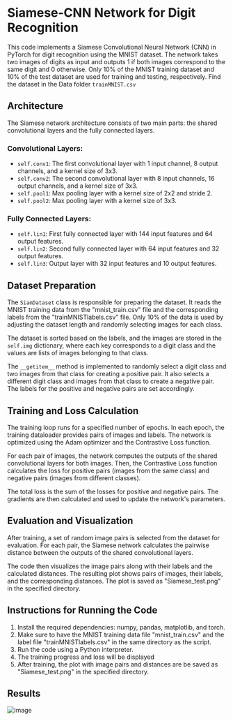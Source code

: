 # Siamese-CNN Network for Digit Recognition

This code implements a Siamese Convolutional Neural Network (CNN) in PyTorch for digit recognition using the MNIST dataset. The network takes two images of digits as input and outputs 1 if both images correspond to the same digit and 0 otherwise. Only 10% of the MNIST training dataset and 10% of the test dataset are used for training and testing, respectively. Find the dataset in the Data folder `trainMNIST.csv`

## Architecture

The Siamese network architecture consists of two main parts: the shared convolutional layers and the fully connected layers.

### Convolutional Layers:
- `self.conv1`: The first convolutional layer with 1 input channel, 8 output channels, and a kernel size of 3x3.
- `self.conv2`: The second convolutional layer with 8 input channels, 16 output channels, and a kernel size of 3x3.
- `self.pool1`: Max pooling layer with a kernel size of 2x2 and stride 2.
- `self.pool2`: Max pooling layer with a kernel size of 3x3.
 
### Fully Connected Layers:
- `self.lin1`: First fully connected layer with 144 input features and 64 output features.
- `self.lin2`: Second fully connected layer with 64 input features and 32 output features.
- `self.lin3`: Output layer with 32 input features and 10 output features.

## Dataset Preparation

The `SiamDataset` class is responsible for preparing the dataset. It reads the MNIST training data from the "mnist_train.csv" file and the corresponding labels from the "trainMNISTlabels.csv" file. Only 10% of the data is used by adjusting the dataset length and randomly selecting images for each class.

The dataset is sorted based on the labels, and the images are stored in the `self.img` dictionary, where each key corresponds to a digit class and the values are lists of images belonging to that class.

The `__getitem__` method is implemented to randomly select a digit class and two images from that class for creating a positive pair. It also selects a different digit class and images from that class to create a negative pair. The labels for the positive and negative pairs are set accordingly.

## Training and Loss Calculation

The training loop runs for a specified number of epochs. In each epoch, the training dataloader provides pairs of images and labels. The network is optimized using the Adam optimizer and the Contrastive Loss function.

For each pair of images, the network computes the outputs of the shared convolutional layers for both images. Then, the Contrastive Loss function calculates the loss for positive pairs (images from the same class) and negative pairs (images from different classes).

The total loss is the sum of the losses for positive and negative pairs. The gradients are then calculated and used to update the network's parameters.

## Evaluation and Visualization

After training, a set of random image pairs is selected from the dataset for evaluation. For each pair, the Siamese network calculates the pairwise distance between the outputs of the shared convolutional layers.

The code then visualizes the image pairs along with their labels and the calculated distances. The resulting plot shows pairs of images, their labels, and the corresponding distances. The plot is saved as "Siamese_test.png" in the specified directory.

## Instructions for Running the Code

1. Install the required dependencies: numpy, pandas, matplotlib, and torch.
2. Make sure to have the MNIST training data file "mnist_train.csv" and the label file "trainMNISTlabels.csv" in the same directory as the script.
3. Run the code using a Python interpreter.
4. The training progress and loss will be displayed
5. After training, the plot with image pairs and distances are be saved as "Siamese_test.png" in the specified directory.


## Results

![image](https://github.com/Satyapalsinh10/Siamese_CNN_for_Digit_Comparison/assets/125583562/08b4be4b-af26-4820-b93c-d09131180e67)



